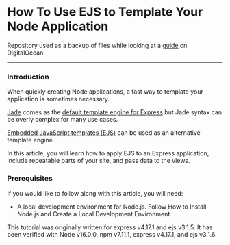 # How To Use EJS to Template Your Node Application

Repository used as a backup of files while looking at a [guide](https://www.digitalocean.com/community/tutorials/how-to-use-ejs-to-template-your-node-application) on DigitalOcean

<hr />

### Introduction
When quickly creating Node applications, a fast way to template your application is sometimes necessary.

[Jade](jade-lang.com) comes as the [default template engine for Express](https://expressjs.com/en/guide/using-template-engines.html) but Jade syntax can be overly complex for many use cases.

[Embedded JavaScript templates (EJS)](https://ejs.co/) can be used as an alternative template engine.

In this article, you will learn how to apply EJS to an Express application, include repeatable parts of your site, and pass data to the views.

### Prerequisites
If you would like to follow along with this article, you will need:
- A local development environment for Node.js. Follow How to Install Node.js and Create a Local Development Environment.

This tutorial was originally written for express v4.17.1 and ejs v3.1.5. It has been verified with Node v16.0.0, npm v7.11.1, express v4.17.1, and ejs v3.1.6.
